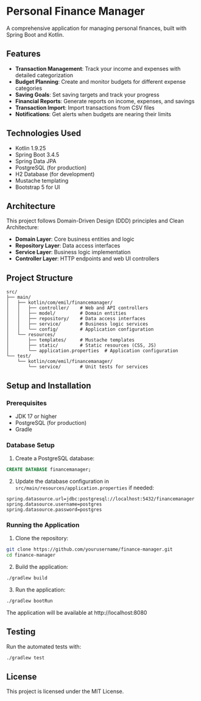 # Personal Finance Manager

A comprehensive application for managing personal finances, built with Spring Boot and Kotlin.

## Features

- **Transaction Management**: Track your income and expenses with detailed categorization
- **Budget Planning**: Create and monitor budgets for different expense categories
- **Saving Goals**: Set saving targets and track your progress
- **Financial Reports**: Generate reports on income, expenses, and savings
- **Transaction Import**: Import transactions from CSV files
- **Notifications**: Get alerts when budgets are nearing their limits

## Technologies Used

- Kotlin 1.9.25
- Spring Boot 3.4.5
- Spring Data JPA
- PostgreSQL (for production)
- H2 Database (for development)
- Mustache templating
- Bootstrap 5 for UI

## Architecture

This project follows Domain-Driven Design (DDD) principles and Clean Architecture:

- **Domain Layer**: Core business entities and logic
- **Repository Layer**: Data access interfaces
- **Service Layer**: Business logic implementation
- **Controller Layer**: HTTP endpoints and web UI controllers

## Project Structure

```
src/
├── main/
│   ├── kotlin/com/emil/financemanager/
│   │   ├── controller/    # Web and API controllers
│   │   ├── model/         # Domain entities
│   │   ├── repository/    # Data access interfaces
│   │   ├── service/       # Business logic services
│   │   └── config/        # Application configuration
│   └── resources/
│       ├── templates/     # Mustache templates
│       ├── static/        # Static resources (CSS, JS)
│       └── application.properties  # Application configuration
└── test/
    └── kotlin/com/emil/financemanager/
        └── service/       # Unit tests for services
```

## Setup and Installation

### Prerequisites

- JDK 17 or higher
- PostgreSQL (for production)
- Gradle

### Database Setup

1. Create a PostgreSQL database:

```sql
CREATE DATABASE financemanager;
```

2. Update the database configuration in `src/main/resources/application.properties` if needed:

```properties
spring.datasource.url=jdbc:postgresql://localhost:5432/financemanager
spring.datasource.username=postgres
spring.datasource.password=postgres
```

### Running the Application

1. Clone the repository:

```bash
git clone https://github.com/yourusername/finance-manager.git
cd finance-manager
```

2. Build the application:

```bash
./gradlew build
```

3. Run the application:

```bash
./gradlew bootRun
```

The application will be available at http://localhost:8080

## Testing

Run the automated tests with:

```bash
./gradlew test
```

## License

This project is licensed under the MIT License. 